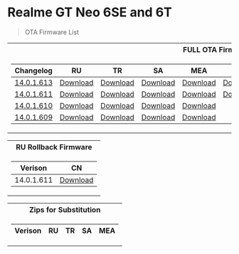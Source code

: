 # Realme GT Neo 6SE and 6T
> OTA Firmware List

<table>
<tr><th>FULL OTA Firmware</th></tr>
<tr><td>

| Changelog | RU | TR | SA | MEA | IN | EU | TH | LATAM | BR |
| :---: | :---: | :---: | :---: | :---: | :---: | :---: | :---: | :---: | :---: |
| [14.0.1.613](https://gauss-componentotacostmanual-sg.allawnofs.com/remove-fe688bcd3711e7d8b93137c55b42d8e8/component-ota/24/10/21/ee7bc8db3e5d4bc990c40907ff08f3af.html?logoType=1) | [Download](https://gauss-otacostmanual-eu.allawnofs.com/remove-5ccc05b4845960750ca4d7474633df65/component-ota/24/09/29/68ec594fff65469aa861e5b8e7db1e50.zip) | [Download](https://gauss-otacostmanual-sg.allawnofs.com/remove-fe688bcd3711e7d8b93137c55b42d8e8/component-ota/24/09/29/5da5d6f4fc7b4b2cbda6c93ab7725096.zip) | [Download](https://gauss-otacostmanual-eu.allawnofs.com/remove-91dcdaa7ba42aa5371fdde3f72fb6706/component-ota/24/09/29/0c787745be0747018eeaa95c8114ad4d.zip) | [Download](https://gauss-otacostmanual-eu.allawnofs.com/remove-f6ea1826c80630c38fe5b222a7dc0633/component-ota/24/09/29/cd2f7a3b5a3545e29965c26c79af418e.zip) | [Download](https://gauss-otacostmanual-eu.allawnofs.com/remove-07f149e80c7a68dae48f07408ac565a6/component-ota/24/09/29/d2598e9c4f514bb4aa081a81627676b0.zip) | [Download](https://gauss-otacostmanual-in.allawnofs.com/remove-d7ed0514d2f7728833ca9aeb07fa1c5d/component-ota/24/09/29/b599c010f61a4cd9b62f2802adeba7c0.zip) | [Download](https://gauss-otacostmanual-eu.allawnofs.com/remove-91dcdaa7ba42aa5371fdde3f72fb6706/component-ota/24/09/29/0c787745be0747018eeaa95c8114ad4d.zip) | [Download](https://gauss-otacostmanual-eu.allawnofs.com/remove-1381e0e62cb9bff2523d54e2b9566d65/component-ota/24/09/29/ad5fb5cbfeb044e1bf2c94626907c68b.zip) | [Download](https://gauss-otacostmanual-eu.allawnofs.com/remove-ead5b9c50b3fdad084c70b2faa878944/component-ota/24/09/29/a721548cd4794e54b13a1f8b191839aa.zip) |
| [14.0.1.611](https://t.me/gt3neo5hub/138748/162129) | [Download](https://gauss-componentotacostmanual-in.allawnofs.com/remove-da947fbbb4b03891eee23a750bff5c62/component-ota/24/07/22/09115e245d31456d8b167eb085788d8e.zip) | [Download](https://gauss-componentotacostmanual-sg.allawnofs.com/remove-3efbb900be775d7e907cc9939903e132/component-ota/24/07/22/10a54ee9f834413cbde75b849c4a0087.zip) | [Download](https://gauss-componentotacostmanual-eu.allawnofs.com/remove-eb6aa7c6283279a2e9882e4c3eee8b25/component-ota/24/07/22/f380369158b444a687366430dec67ebb.zip) | [Download](https://gauss-componentotacostmanual-in.allawnofs.com/remove-2a010360c9c06dad27466926f5849c94/component-ota/24/07/22/872921033e324af8b25daafde09a648c.zip) | [Download](https://gauss-componentotacostmanual-eu.allawnofs.com/remove-4ff5201605d961cca20189039fec156e/component-ota/24/07/22/65d711e780f3464a991814d2e9298c99.zip) | [Download](https://gauss-componentotacostmanual-in.allawnofs.com/remove-ba49c93f4302f81cec559a49d49d08c0/component-ota/24/07/22/7fb5b01f68ae4cefbae2e56753200828.zip) | - | - | - |
| [14.0.1.610](https://t.me/gt3neo5hub/138748/157630) | [Download](https://gauss-componentotacostmanual-eu.allawnofs.com/remove-a60653a0b9d09c49ad586ffc400a8477/component-ota/24/07/02/5a8d62d80d6f41199b66ed7609c3b4f9.zip) | [Download](https://gauss-componentotacostmanual-eu.allawnofs.com/remove-3956ae3bccedd28302ea2516c2e41117/component-ota/24/07/02/e1c9188f1c604fe4bcf2149456f5d6c1.zip) | [Download](https://gauss-componentotacostmanual-eu.allawnofs.com/remove-019b179619dc72037577984f135355d6/component-ota/24/07/02/b385da1913804d7db2ecb337c006b676.zip) | [Download](https://gauss-componentotacostmanual-eu.allawnofs.com/remove-c4164a4751ffc8c8d0a7b670908e4c88/component-ota/24/07/02/c071432eef764e5388b498d68f1be3a1.zip) | - | - | - | - | - |
| [14.0.1.609](https://t.me/gt3neo5hub/138748/153741) | [Download](https://gauss-componentotacostmanual-sg.allawnofs.com/remove-d71eb514f86f2f84fda8e0d7475b2bff/component-ota/24/06/25/0724c5fbf50b48a3afcdc404d3de4019.zip) | [Download](https://gauss-componentotacostmanual-eu.allawnofs.com/remove-44e5748befcd7b479f15a8d9793e0d23/component-ota/24/06/25/bca36b6f69ee49a594ddbb0e973d68b6.zip) | [Download](https://gauss-componentotacostmanual-eu.allawnofs.com/remove-450b6456830477ae83706980ed64f4ed/component-ota/24/06/25/e4c202f2d31a4b68a04c47241902983a.zip) | [Download](https://gauss-componentotacostmanual-eu.allawnofs.com/remove-f4c465a1c1740b931defdbc3a44d3984/component-ota/24/06/25/cb12ac6e2cd0434ab55026d26818737c.zip) | - | - | - | - | - |

</td></tr> </table>



<table>
<tr><th>RU Rollback Firmware</th></tr>
<tr><td>

Verison | CN 
| :---: | :---: |
14.0.1.611 | [Download](https://rbp01.realme.net/GT_Neo6_SE/RMX3850_11_A_OTA_0360_all_ZKHVlX_10010111.zip) 

</td></tr> </table>




<table>
<tr><th>Zips for Substitution</th></tr>
<tr><td>

Verison | RU | TR | SA | MEA
| :---: | :---: | :---: | :---: | :---: |

</td></tr> </table>
